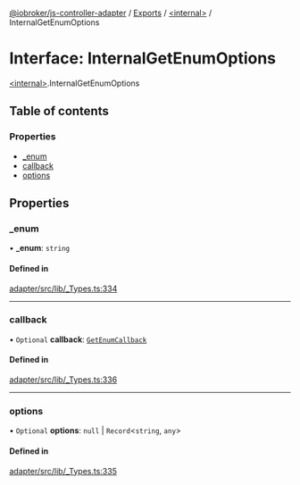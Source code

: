 [@iobroker/js-controller-adapter](../README.md) / [Exports](../modules.md) / [\<internal\>](../modules/internal_.md) / InternalGetEnumOptions

# Interface: InternalGetEnumOptions

[\<internal\>](../modules/internal_.md).InternalGetEnumOptions

## Table of contents

### Properties

- [\_enum](internal_.InternalGetEnumOptions.md#_enum)
- [callback](internal_.InternalGetEnumOptions.md#callback)
- [options](internal_.InternalGetEnumOptions.md#options)

## Properties

### \_enum

• **\_enum**: `string`

#### Defined in

[adapter/src/lib/_Types.ts:334](https://github.com/ioBroker/ioBroker.js-controller/blob/1196b435/packages/adapter/src/lib/_Types.ts#L334)

___

### callback

• `Optional` **callback**: [`GetEnumCallback`](../modules/internal_.md#getenumcallback)

#### Defined in

[adapter/src/lib/_Types.ts:336](https://github.com/ioBroker/ioBroker.js-controller/blob/1196b435/packages/adapter/src/lib/_Types.ts#L336)

___

### options

• `Optional` **options**: ``null`` \| `Record`\<`string`, `any`\>

#### Defined in

[adapter/src/lib/_Types.ts:335](https://github.com/ioBroker/ioBroker.js-controller/blob/1196b435/packages/adapter/src/lib/_Types.ts#L335)
